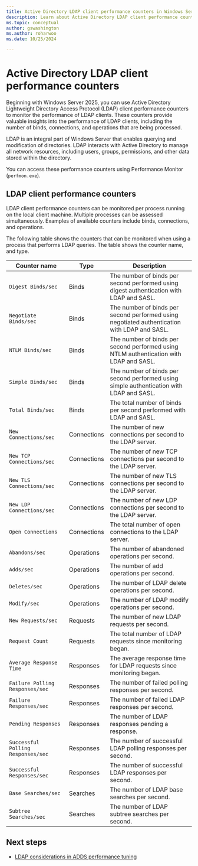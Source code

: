 ```yaml
---
title: Active Directory LDAP client performance counters in Windows Server
description: Learn about Active Directory LDAP client performance counters in Windows Server.
ms.topic: conceptual
author: gswashington
ms.author: roharwoo
ms.date: 10/25/2024

---
```


# Active Directory LDAP client performance counters



Beginning with Windows Server 2025, you can use Active Directory Lightweight Directory Access Protocol (LDAP) client performance counters to monitor the performance of LDAP clients. These counters provide valuable insights into the performance of LDAP clients, including the number of binds, connections, and operations that are being processed.

LDAP is an integral part of Windows Server that enables querying and modification of directories. LDAP interacts with Active Directory to manage all network resources, including users, groups, permissions, and other data stored within the directory.

You can access these performance counters using Performance Monitor (`perfmon.exe`).

## LDAP client performance counters

LDAP client performance counters can be monitored per process running on the local client machine. Multiple processes can be assessed simultaneously. Examples of available counters include binds, connections, and operations.

The following table shows the counters that can be monitored when using a process that performs LDAP queries. The table shows the counter name, and type.

| Counter name | Type | Description |
|-----|-----|-----|
| `Digest Binds/sec` | Binds | The number of binds per second performed using digest authentication with LDAP and SASL. |
| `Negotiate Binds/sec` | Binds | The number of binds per second performed using negotiated authentication with LDAP and SASL. |
| `NTLM Binds/sec` | Binds | The number of binds per second performed using NTLM authentication with LDAP and SASL. |
| `Simple Binds/sec` | Binds | The number of binds per second performed using simple authentication with LDAP and SASL. |
| `Total Binds/sec` | Binds | The total number of binds per second performed with LDAP and SASL. |
| `New Connections/sec` | Connections | The number of new connections per second to the LDAP server. |
| `New TCP Connections/sec` | Connections | The number of new TCP connections per second to the LDAP server. |
| `New TLS Connections/sec` | Connections | The number of new TLS connections per second to the LDAP server. |
| `New LDP Connections/sec` | Connections | The number of new LDP connections per second to the LDAP server. |
| `Open Connections` | Connections | The total number of open connections to the LDAP server. |
| `Abandons/sec` | Operations | The number of abandoned operations per second. |
| `Adds/sec` | Operations | The number of add operations per second. |
| `Deletes/sec` | Operations | The number of LDAP delete operations per second. |
| `Modify/sec` | Operations | The number of LDAP modify operations per second. |
| `New Requests/sec` | Requests | The number of new LDAP requests per second. |
| `Request Count` | Requests | The total number of LDAP requests since monitoring began. |
| `Average Response Time` | Responses | The average response time for LDAP requests since monitoring began. |
| `Failure Polling Responses/sec` | Responses | The number of failed polling responses per second. |
| `Failure Responses/sec` | Responses | The number of failed LDAP responses per second. |
| `Pending Responses` | Responses | The number of LDAP responses pending a response. |
| `Successful Polling Responses/sec` | Responses | The number of successful LDAP polling responses per second. |
| `Successful Responses/sec` | Responses | The number of successful LDAP responses per second. |
| `Base Searches/sec` | Searches | The number of LDAP base searches per second. |
| `Subtree Searches/sec` | Searches | The number of LDAP subtree searches per second. |

## Next steps

- [LDAP considerations in ADDS performance tuning](../../administration/performance-tuning/role/active-directory-server/ldap-considerations.md)
